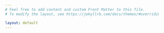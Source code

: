 ```yaml
---
# Feel free to add content and custom Front Matter to this file.
# To modify the layout, see https://jekyllrb.com/docs/themes/#overriding-theme-defaults

layout: default
---
```

<div id="mirador-viewer"></div>

<script src="{{ "/assets/js/mirador3.min.js" | relative_url }}"></script>
<script type="text/javascript">

var config = {id:"mirador"}
Mirador.viewer(config);

</script>


